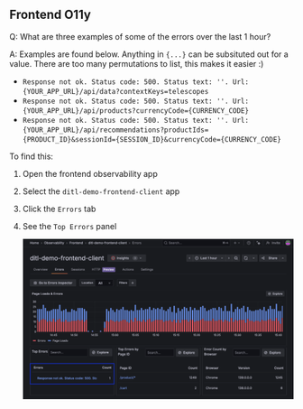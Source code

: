 ## Frontend O11y
Q:  What are three examples of some of the errors over the last 1 hour?

A: Examples are found below. Anything in `{...}` can be subsituted out for a value. There are too many permutations to list, this makes it easier :) 

- `Response not ok. Status code: 500. Status text: ''. Url: {YOUR_APP_URL}/api/data?contextKeys=telescopes`
- `Response not ok. Status code: 500. Status text: ''. Url:{YOUR_APP_URL}/api/products?currencyCode={CURRENCY_CODE}`
- `Response not ok. Status code: 500. Status text: ''. Url: {YOUR_APP_URL}/api/recommendations?productIds={PRODUCT_ID}&sessionId={SESSION_ID}&currencyCode={CURRENCY_CODE}`

To find this:
1. Open the frontend observability app
1. Select the `ditl-demo-frontend-client` app
1. Click the `Errors` tab 
1. See the `Top Errors` panel 

    ![Top Errors Panel](/images/breakout_1/1.4-frontend-o11y.png)

